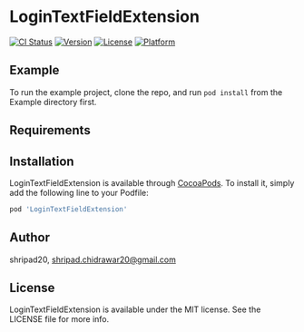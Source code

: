 # LoginTextFieldExtension

[![CI Status](http://img.shields.io/travis/shripad20/LoginTextFieldExtension.svg?style=flat)](https://travis-ci.org/shripad20/LoginTextFieldExtension)
[![Version](https://img.shields.io/cocoapods/v/LoginTextFieldExtension.svg?style=flat)](http://cocoapods.org/pods/LoginTextFieldExtension)
[![License](https://img.shields.io/cocoapods/l/LoginTextFieldExtension.svg?style=flat)](http://cocoapods.org/pods/LoginTextFieldExtension)
[![Platform](https://img.shields.io/cocoapods/p/LoginTextFieldExtension.svg?style=flat)](http://cocoapods.org/pods/LoginTextFieldExtension)

## Example

To run the example project, clone the repo, and run `pod install` from the Example directory first.

## Requirements

## Installation

LoginTextFieldExtension is available through [CocoaPods](http://cocoapods.org). To install
it, simply add the following line to your Podfile:

```ruby
pod 'LoginTextFieldExtension'
```

## Author

shripad20, shripad.chidrawar20@gmail.com

## License

LoginTextFieldExtension is available under the MIT license. See the LICENSE file for more info.

